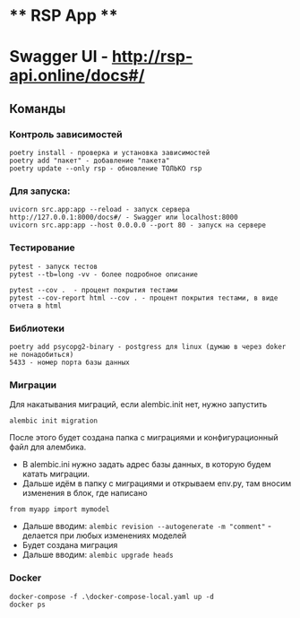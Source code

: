 # ** RSP App **

# Swagger UI - http://rsp-api.online/docs#/

## Команды

### Контроль зависимостей

```
poetry install - проверка и установка зависимостей
poetry add "пакет" - добавление "пакета"
poetry update --only rsp - обновление ТОЛЬКО rsp
```

### Для запуска:

```
uvicorn src.app:app --reload - запуск сервера
http://127.0.0.1:8000/docs#/ - Swagger или localhost:8000
uvicorn src.app:app --host 0.0.0.0 --port 80 - запуск на сервере
```

### Тестирование
```
pytest - запуск тестов
pytest --tb=long -vv - более подробное описание

pytest --cov .  - процент покрытия тестами 
pytest --cov-report html --cov . - процент покрытия тестами, в виде отчета в html
```

### Библиотеки

```
poetry add psycopg2-binary - postgress для linux (думаю в через doker не понадобиться)
5433 - номер порта базы данных
```

### Миграции

Для накатывания миграций, если alembic.init нет, нужно запустить

```
alembic init migration
```

После этого будет создана папка с миграциями и конфигурационный файл для алембика.

- В alembic.ini нужно задать адрес базы данных, в которую будем катать миграции.
- Дальше идём в папку с миграциями и открываем env.py, там вносим изменения в блок, где написано

```
from myapp import mymodel
```

- Дальше вводим: `alembic revision --autogenerate -m "comment"` - делается при любых изменениях моделей
- Будет создана миграция
- Дальше вводим: `alembic upgrade heads`

### Docker

```
docker-compose -f .\docker-compose-local.yaml up -d
docker ps
```

